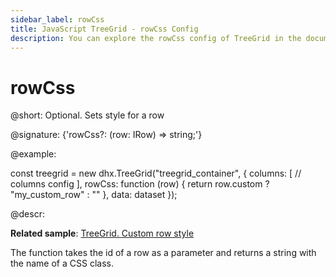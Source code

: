 ```yaml
---
sidebar_label: rowCss
title: JavaScript TreeGrid - rowCss Config 
description: You can explore the rowCss config of TreeGrid in the documentation of the DHTMLX JavaScript UI library. Browse developer guides and API reference, try out code examples and live demos, and download a free 30-day evaluation version of DHTMLX Suite.
---
```


# rowCss

@short: Optional. Sets style for a row

@signature: {'rowCss?: (row: IRow) => string;'}

@example:
<style>
	.my_custom_row {
		background: coral;
	}
</style>

const treegrid = new dhx.TreeGrid("treegrid_container", {
	columns: [
		// columns config
	],
	rowCss: function (row) { return row.custom ? "my_custom_row" : "" },
	data: dataset
});

@descr:

**Related sample**: [TreeGrid. Custom row style](https://snippet.dhtmlx.com/3ojyoryn)

The function takes the id of a row as a parameter and returns a string with the name of a CSS class.

[comment]: # (@related: treegrid/configuration.md#row-style treegrid/initialization.md#initialize-treegrid)
